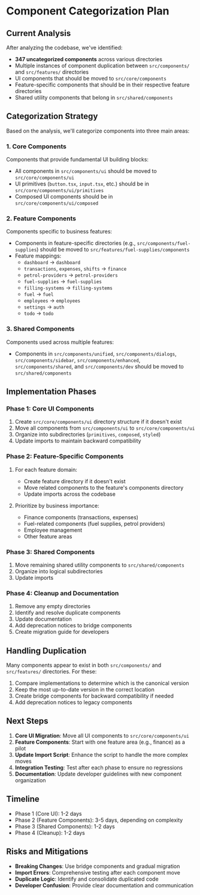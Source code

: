 # Component Categorization Plan

## Current Analysis

After analyzing the codebase, we've identified:

- **347 uncategorized components** across various directories
- Multiple instances of component duplication between `src/components/` and `src/features/` directories
- UI components that should be moved to `src/core/components`
- Feature-specific components that should be in their respective feature directories
- Shared utility components that belong in `src/shared/components`

## Categorization Strategy

Based on the analysis, we'll categorize components into three main areas:

### 1. Core Components

Components that provide fundamental UI building blocks:

- All components in `src/components/ui` should be moved to `src/core/components/ui`
- UI primitives (`button.tsx`, `input.tsx`, etc.) should be in `src/core/components/ui/primitives`
- Composed UI components should be in `src/core/components/ui/composed`

### 2. Feature Components

Components specific to business features:

- Components in feature-specific directories (e.g., `src/components/fuel-supplies`) should be moved to `src/features/fuel-supplies/components`
- Feature mappings:
  - `dashboard` → `dashboard`
  - `transactions`, `expenses`, `shifts` → `finance`
  - `petrol-providers` → `petrol-providers`
  - `fuel-supplies` → `fuel-supplies`
  - `filling-systems` → `filling-systems`
  - `fuel` → `fuel`
  - `employees` → `employees`
  - `settings` → `auth`
  - `todo` → `todo`

### 3. Shared Components

Components used across multiple features:

- Components in `src/components/unified`, `src/components/dialogs`, `src/components/sidebar`, `src/components/enhanced`, `src/components/shared`, and `src/components/dev` should be moved to `src/shared/components`

## Implementation Phases

### Phase 1: Core UI Components

1. Create `src/core/components/ui` directory structure if it doesn't exist
2. Move all components from `src/components/ui` to `src/core/components/ui`
3. Organize into subdirectories (`primitives`, `composed`, `styled`)
4. Update imports to maintain backward compatibility

### Phase 2: Feature-Specific Components

1. For each feature domain:
   - Create feature directory if it doesn't exist
   - Move related components to the feature's components directory
   - Update imports across the codebase

2. Prioritize by business importance:
   - Finance components (transactions, expenses)
   - Fuel-related components (fuel supplies, petrol providers)
   - Employee management
   - Other feature areas

### Phase 3: Shared Components

1. Move remaining shared utility components to `src/shared/components`
2. Organize into logical subdirectories
3. Update imports

### Phase 4: Cleanup and Documentation

1. Remove any empty directories
2. Identify and resolve duplicate components
3. Update documentation
4. Add deprecation notices to bridge components
5. Create migration guide for developers

## Handling Duplication

Many components appear to exist in both `src/components/` and `src/features/` directories. For these:

1. Compare implementations to determine which is the canonical version
2. Keep the most up-to-date version in the correct location
3. Create bridge components for backward compatibility if needed
4. Add deprecation notices to legacy components

## Next Steps

1. **Core UI Migration**: Move all UI components to `src/core/components/ui`
2. **Feature Components**: Start with one feature area (e.g., finance) as a pilot
3. **Update Import Script**: Enhance the script to handle the more complex moves
4. **Integration Testing**: Test after each phase to ensure no regressions
5. **Documentation**: Update developer guidelines with new component organization

## Timeline

- Phase 1 (Core UI): 1-2 days
- Phase 2 (Feature Components): 3-5 days, depending on complexity
- Phase 3 (Shared Components): 1-2 days
- Phase 4 (Cleanup): 1-2 days

## Risks and Mitigations

- **Breaking Changes**: Use bridge components and gradual migration
- **Import Errors**: Comprehensive testing after each component move
- **Duplicate Logic**: Identify and consolidate duplicated code
- **Developer Confusion**: Provide clear documentation and communication 